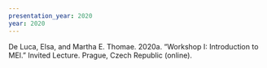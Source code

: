 ```yaml
---
presentation_year: 2020
year: 2020
---
```


De Luca, Elsa, and Martha E. Thomae. 2020a. “Workshop I: Introduction to MEI.” Invited Lecture. Prague, Czech Republic (online).